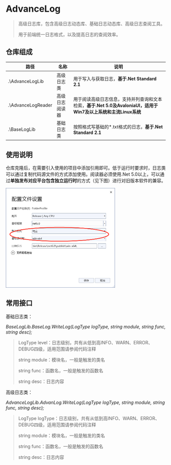 # AdvanceLog


> 高级日志库，包含高级日志动态库、基础日志动态库、高级日志查阅工具。
>
> 用于前端统一日志格式，以及提高日志的查阅效率。



## 仓库组成

| 路径               | 名称           | 说明                                                         |
| ------------------ | -------------- | ------------------------------------------------------------ |
| .\AdvanceLogLib    | 高级日志类     | 用于写入与获取日志，**基于.Net Standard 2.1**                |
| .\AdvanceLogReader | 高级日志阅读器 | 用于阅读高级日志信息，支持并列查询和文本检索，**基于.Net 5.0及AvaloniaUI，适用于Win7及以上系统和主流Linux系统** |
| .\BaseLogLib       | 基础日志类     | 按照格式写基础的*.txt格式的日志，**基于.Net Standard 2.1**   |



## 使用说明

仓库克隆后，在需要引入使用的项目中添加引用即可。低于运行时要求时，日志类可以通过复制代码源文件的方式添加使用。阅读器必须使用.Net 5.0以上，可以通过**单独发布对应平台包含独立运行时**的方式（见下图）进行对旧版本软件的兼容。

<img src="./DocImage/publish_01.png" style="zoom:50%;" />



## 常用接口

基础日志类：

*BaseLogLib.BaseLog.WriteLog(LogType logType, string module, string func, string desc);*

> LogType level：日志级别，共有从低到高INFO、WARN、ERROR、DEBUG四级，适用范围请参阅代码注释
>
> string module：模块名，一般是触发的类名
>
> string func：函数名，一般是触发的函数名
>
> string desc：日志内容



高级日志类：

*AdvanceLogLib.AdvanLog.WriteLog(LogType logType, string module, string func, string desc);*

> LogType logType：日志级别，共有从低到高INFO、WARN、ERROR、DEBUG四级，适用范围请参阅代码注释
>
> string module：模块名，一般是触发的类名
>
> string func：函数名，一般是触发的函数名
>
> string desc：日志内容